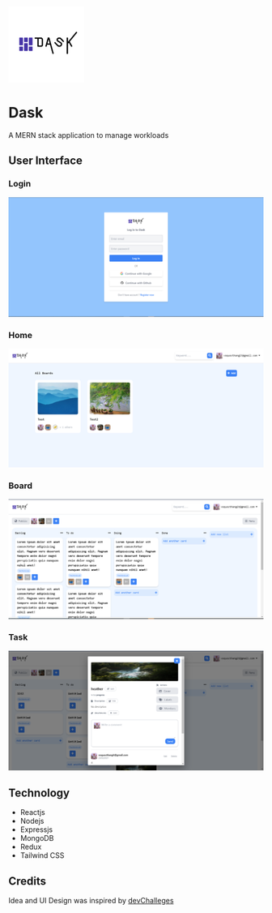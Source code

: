 <img src="./img/DASK.png" width="150" height="150">

# Dask

A MERN stack application to manage workloads

## User Interface

### Login

![login](./img/login.PNG)

### Home

![home](./img/main.PNG)

### Board

![board](./img/board.PNG)

### Task

![task](./img/task.PNG)

## Technology

- Reactjs
- Nodejs
- Expressjs
- MongoDB
- Redux
- Tailwind CSS

## Credits

Idea and UI Design was inspired by [devChalleges](https://devchallenges.io/challenges/wP0LbGgEeKhpFHUpPpDh)
